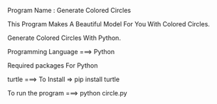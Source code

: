 Program Name : Generate Colored Circles

This Program Makes A Beautiful Model For You With Colored Circles.

Generate Colored Circles With Python.

Programming Language ===> Python

Required packages For Python

turtle ===> To Install => pip install turtle

To run the program ===> python circle.py
